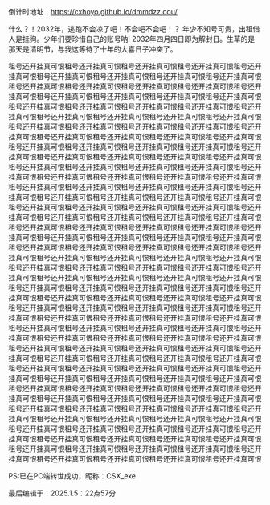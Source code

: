 倒计时地址：https://cxhoyo.github.io/dmmdzz.cou/


什么？！2032年，逃跑不会凉了吧！不会吧不会吧！？
年少不知号可贵，出租借人是挂狗。少年们要珍惜自己的账号呐!
2032年四月四日即为解封日。生草的是那天是清明节，与我这等待了十年的大喜日子冲突了。

租号还开挂真可恨租号还开挂真可恨租号还开挂真可恨租号还开挂真可恨租号还开挂真可恨租号还开挂真可恨租号还开挂真可恨租号还开挂真可恨租号还开挂真可恨租号还开挂真可恨租号还开挂真可恨租号还开挂真可恨租号还开挂真可恨租号还开挂真可恨租号还开挂真可恨租号还开挂真可恨租号还开挂真可恨租号还开挂真可恨
租号还开挂真可恨租号还开挂真可恨租号还开挂真可恨租号还开挂真可恨租号还开挂真可恨租号还开挂真可恨租号还开挂真可恨租号还开挂真可恨租号还开挂真可恨租号还开挂真可恨租号还开挂真可恨租号还开挂真可恨租号还开挂真可恨租号还开挂真可恨租号还开挂真可恨租号还开挂真可恨租号还开挂真可恨租号还开挂真可恨
租号还开挂真可恨租号还开挂真可恨租号还开挂真可恨租号还开挂真可恨租号还开挂真可恨租号还开挂真可恨租号还开挂真可恨租号还开挂真可恨租号还开挂真可恨租号还开挂真可恨租号还开挂真可恨租号还开挂真可恨租号还开挂真可恨租号还开挂真可恨租号还开挂真可恨租号还开挂真可恨租号还开挂真可恨租号还开挂真可恨
租号还开挂真可恨租号还开挂真可恨租号还开挂真可恨租号还开挂真可恨租号还开挂真可恨租号还开挂真可恨租号还开挂真可恨租号还开挂真可恨租号还开挂真可恨租号还开挂真可恨租号还开挂真可恨租号还开挂真可恨租号还开挂真可恨租号还开挂真可恨租号还开挂真可恨租号还开挂真可恨租号还开挂真可恨租号还开挂真可恨
租号还开挂真可恨租号还开挂真可恨租号还开挂真可恨租号还开挂真可恨租号还开挂真可恨租号还开挂真可恨租号还开挂真可恨租号还开挂真可恨租号还开挂真可恨租号还开挂真可恨租号还开挂真可恨租号还开挂真可恨租号还开挂真可恨租号还开挂真可恨租号还开挂真可恨租号还开挂真可恨租号还开挂真可恨租号还开挂真可恨
租号还开挂真可恨租号还开挂真可恨租号还开挂真可恨租号还开挂真可恨租号还开挂真可恨租号还开挂真可恨租号还开挂真可恨租号还开挂真可恨租号还开挂真可恨租号还开挂真可恨租号还开挂真可恨租号还开挂真可恨租号还开挂真可恨租号还开挂真可恨租号还开挂真可恨租号还开挂真可恨租号还开挂真可恨租号还开挂真可恨
租号还开挂真可恨租号还开挂真可恨租号还开挂真可恨租号还开挂真可恨租号还开挂真可恨租号还开挂真可恨租号还开挂真可恨租号还开挂真可恨租号还开挂真可恨租号还开挂真可恨租号还开挂真可恨租号还开挂真可恨租号还开挂真可恨租号还开挂真可恨租号还开挂真可恨租号还开挂真可恨租号还开挂真可恨租号还开挂真可恨
租号还开挂真可恨租号还开挂真可恨租号还开挂真可恨租号还开挂真可恨租号还开挂真可恨租号还开挂真可恨租号还开挂真可恨租号还开挂真可恨租号还开挂真可恨租号还开挂真可恨租号还开挂真可恨租号还开挂真可恨租号还开挂真可恨租号还开挂真可恨租号还开挂真可恨租号还开挂真可恨租号还开挂真可恨租号还开挂真可恨
租号还开挂真可恨租号还开挂真可恨租号还开挂真可恨租号还开挂真可恨租号还开挂真可恨租号还开挂真可恨租号还开挂真可恨租号还开挂真可恨租号还开挂真可恨租号还开挂真可恨租号还开挂真可恨租号还开挂真可恨租号还开挂真可恨租号还开挂真可恨租号还开挂真可恨租号还开挂真可恨租号还开挂真可恨租号还开挂真可恨
租号还开挂真可恨租号还开挂真可恨租号还开挂真可恨租号还开挂真可恨租号还开挂真可恨租号还开挂真可恨租号还开挂真可恨租号还开挂真可恨租号还开挂真可恨租号还开挂真可恨租号还开挂真可恨租号还开挂真可恨租号还开挂真可恨租号还开挂真可恨租号还开挂真可恨租号还开挂真可恨租号还开挂真可恨租号还开挂真可恨



PS:已在PC端转世成功，昵称：CSX_exe


最后编辑于：2025.1.5：22点57分
